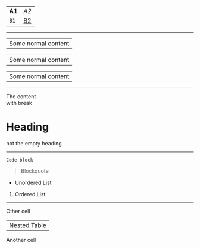 |        |         |
|--------|---------|
| **A1** | *A2*    |
| `B1`   | [B2](/) |

* * *

|                     |
|---------------------|
| Some normal content |

|                     |
|---------------------|
| Some normal content |

|                     |
|---------------------|
| Some normal content |

* * *

The content  
with break

# Heading

not the empty heading

* * *

```
Code block
```

> Blockquote

- Unordered List

<!--THE END-->

1. Ordered List

* * *

Other cell

|              |
|--------------|
| Nested Table |

Another cell